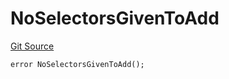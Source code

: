 # NoSelectorsGivenToAdd
[Git Source](https://github.com/thrackle-io/aquifi-rules-v1/blob/268b521956cf89a918ed12522e8182d2df0cd3b2/src/client/token/handler/diamond/HandlerDiamondLib.sol)


```solidity
error NoSelectorsGivenToAdd();
```

